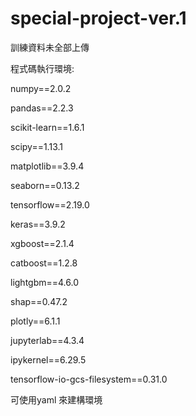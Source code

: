 # special-project-ver.1

訓練資料未全部上傳

程式碼執行環境:

numpy==2.0.2

pandas==2.2.3

scikit-learn==1.6.1

scipy==1.13.1

matplotlib==3.9.4

seaborn==0.13.2

tensorflow==2.19.0

keras==3.9.2

xgboost==2.1.4

catboost==1.2.8

lightgbm==4.6.0

shap==0.47.2

plotly==6.1.1

jupyterlab==4.3.4

ipykernel==6.29.5

tensorflow-io-gcs-filesystem==0.31.0

可使用yaml 來建構環境
